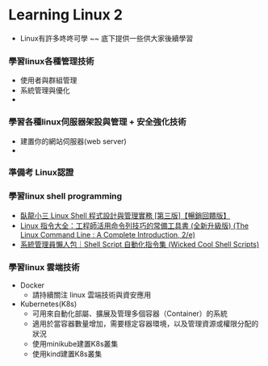 # Learning Linux 2
- Linux有許多咚咚可學 ~~ 底下提供一些供大家後續學習

### 學習linux各種管理技術
- 使用者與群組管理
- 系統管理與優化
- 

### 學習各種linux伺服器架設與管理 + 安全強化技術
- 建置你的網站伺服器(web server)
- 

### 準備考 Linux認證

### 學習linux shell programming
- [臥龍小三 Linux Shell 程式設計與管理實務 [第三版]【暢銷回饋版】](https://www.tenlong.com.tw/products/9786263332539?list_name=srh)
- [Linux 指令大全：工程師活用命令列技巧的常備工具書 (全新升級版) (The Linux Command Line : A Complete Introduction, 2/e)](https://www.tenlong.com.tw/products/9786263331075?list_name=srh)
- [系統管理員懶人包｜Shell Script 自動化指令集 (Wicked Cool Shell Scripts)](https://www.tenlong.com.tw/products/9789864763672?list_name=srh)

### 學習linux 雲端技術
- Docker
  - 請持續關注  linux 雲端技術與資安應用
- Kubernetes(K8s)
  - 可用來自動化部屬、擴展及管理多個容器（Container）的系統
  - 適用於當容器數量增加，需要穩定容器環境，以及管理資源或權限分配的狀況
  - 使用minikube建置K8s叢集
  - 使用kind建置K8s叢集
